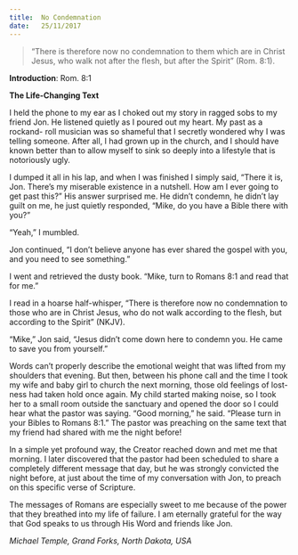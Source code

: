 ```yaml
---
title:  No Condemnation
date:   25/11/2017
---
```


> <p></p>
> “There is therefore now no condemnation to them which are in Christ Jesus, who walk not after the flesh, but after the Spirit” (Rom. 8:1).

**Introduction**: Rom. 8:1

**The Life-Changing Text**

I held the phone to my ear as I choked out my story in ragged sobs to my friend Jon. He listened quietly as I poured out my heart. My past as a rockand- roll musician was so shameful that I secretly wondered why I was telling someone. After all, I had grown up in the church, and I should have known better than to allow myself to sink so deeply into a lifestyle that is notoriously ugly.

I dumped it all in his lap, and when I was finished I simply said, “There it is, Jon. There’s my miserable existence in a nutshell. How am I ever going to get past this?” His answer surprised me. He didn’t condemn, he didn’t lay guilt on me, he just quietly responded, “Mike, do you have a Bible there with you?”

“Yeah,” I mumbled.

Jon continued, “I don’t believe anyone has ever shared the gospel with you, and you need to see something.”

I went and retrieved the dusty book. “Mike, turn to Romans 8:1 and read that for me.”

I read in a hoarse half-whisper, “There is therefore now no condemnation to those who are in Christ Jesus, who do not walk according to the flesh, but according to the Spirit” (NKJV).

“Mike,” Jon said, “Jesus didn’t come down here to condemn you. He came to save you from yourself.”

Words can’t properly describe the emotional weight that was lifted from my shoulders that evening. But then, between his phone call and the time I took my wife and baby girl to church the next morning, those old feelings of lost-ness had taken hold once again. My child started making noise, so I took her to a small room outside the sanctuary and opened the door so I could hear what the pastor was saying. “Good morning,” he said. “Please turn in your Bibles to Romans 8:1.” The pastor was preaching on the same text that my friend had shared with me the night before!

In a simple yet profound way, the Creator reached down and met me that morning. I later discovered that the pastor had been scheduled to share a completely different message that day, but he was strongly convicted the night before, at just about the time of my conversation with Jon, to preach on this specific verse of Scripture.

The messages of Romans are especially sweet to me because of the power that they breathed into my life of failure. I am eternally grateful for the way that God speaks to us through His Word and friends like Jon.

_Michael Temple, Grand Forks, North Dakota, USA_